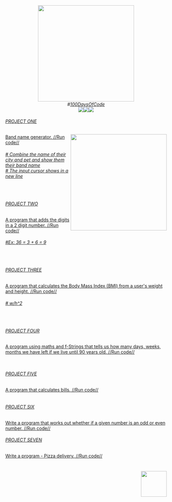 <div align="center"><img src="https://user-images.githubusercontent.com/85580881/143723773-94351e28-ff98-4667-8c08-e84f0f7735b7.png" width="300"><br>
  <i>#<a href="https://www.udemy.com/course/100-days-of-code/">100DaysOfCode</i>
<br><img src="https://img.shields.io/badge/Python-3776AB?style=for-the-badge&logo=python&logoColor=white"><a href="https://replit.com/@MonHardy/Band-Name-Generator?v=1" target="replit"><img src="https://img.shields.io/badge/replit-667881?style=for-the-badge&logo=replit&logoColor=white"><img src="https://img.shields.io/badge/Visual_Studio_Code-0078D4?style=for-the-badge&logo=visual%20studio%20code&logoColor=white"></div>
<h6>PROJECT ONE</h6><img align="right" src="https://user-images.githubusercontent.com/85580881/143723721-43f7f367-3ed3-436d-9988-6018936559a0.png" width="300")>
Band name generator. <a href="https://replit.com/@MonHardy/Band-Name-Generator?v=1">//Run code//
<br>
<p>
<h6># Combine the name of their city and pet and show them their band name<br>
  # The input cursor shows in a new line</h6>
  

  <br>
  <h6>PROJECT TWO</h6> 
A program that adds the digits in a 2 digit number. <a href="https://replit.com/@MonHardy/Data-Types?v=1">//Run code//
<br>
<p>
<h6>#Ex: 36 = 3 + 6 = 9<br></h6>

  <br>
 <h6>PROJECT THREE</h6> 
A program that calculates the Body Mass Index (BMI) from a user's weight and height. <a href="https://replit.com/@MonHardy?showcase=2">//Run code//
<br>
<p>
<h6># w/h^2<br></h6>
</p>
  
  <br>
 <h6>PROJECT FOUR</h6>A program using maths and f-Strings that tells us how many days, weeks, months we have left if we live until 90 years old.<a href="https://replit.com/@MonHardy/Life-in-Weeks?v=1"> //Run code//
<br>
</p>
  
   <br>
  <h6>PROJECT FIVE</h6>A program that calculates bills.<a href="https://replit.com/@MonHardy/tip-calculator-start?v=1"> //Run code//
<br>
   <br>
  <h6>PROJECT SIX</h6>    Write a program that works out whether if a given number is an odd or even number.<a href="https://replit.com/@MonHardy/day-3-1-exercise?v=1"> //Run code//
<br>
</p>
  <h6>PROJECT SEVEN</h6>    Write a program - Pizza delivery.<a href="https://replit.com/@MonHardy/day-3-1-exercise?v=1"> //Run code//
<br>
</p>
<h1></h1>
<h6><a href="https://github.com/MonHardy"><img align="right" img src="https://user-images.githubusercontent.com/85580881/124641508-2b08eb00-de65-11eb-84ee-652146af2591.png" width="80" height="80"></a></h6><p>
